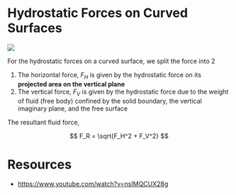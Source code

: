 # Hydrostatic Forces on Curved Surfaces

![](https://www.engineersedge.com/imagefiles/submerged-curved-pressure.gif)

For the hydrostatic forces on a curved surface, we split the force into 2

1. The horizontal force, $F_H$ is given by the hydrostatic force on its **projected area on the vertical plane**
2. The vertical force, $F_V$ is given by the hydrostatic force due to the weight of fluid (free body) confined by the solid boundary, the vertical imaginary plane, and the free surface

The resultant fluid force,

$$
F_R = \sqrt{F_H^2 + F_V^2}
$$

# Resources

- https://www.youtube.com/watch?v=nsIMQCUX28g